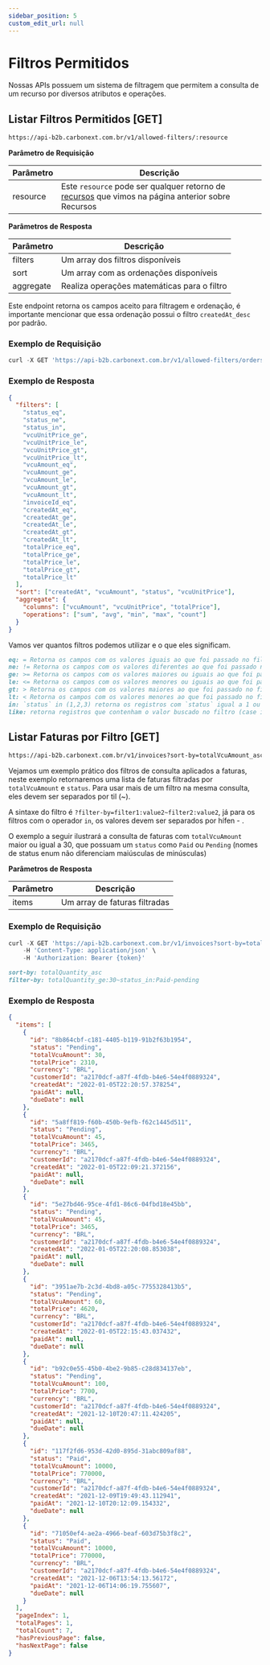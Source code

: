 ```yaml
---
sidebar_position: 5
custom_edit_url: null
---
```


# Filtros Permitidos

Nossas APIs possuem um sistema de filtragem que permitem a consulta de um recurso por diversos atributos e operações.

## Listar Filtros Permitidos [GET]

```md title="BASE URL"
https://api-b2b.carbonext.com.br/v1/allowed-filters/:resource
```

**Parâmetro de Requisição**

| Parâmetro | Descrição                                                                                                                          |
| --------- | ---------------------------------------------------------------------------------------------------------------------------------- |
| resource  | Este `resource` pode ser qualquer retorno de [recursos](/docs/core-concepts/resources) que vimos na página anterior sobre Recursos |

**Parâmetros de Resposta**

| Parâmetro | Descrição                                   |
| --------- | ------------------------------------------- |
| filters   | Um array dos filtros disponíveis            |
| sort      | Um array com as ordenações disponíveis      |
| aggregate | Realiza operações matemáticas para o filtro |

Este endpoint retorna os campos aceito para filtragem e ordenação, é importante mencionar que essa ordenação possui o filtro `createdAt_desc` por padrão.

### Exemplo de Requisição

```javascript
curl -X GET 'https://api-b2b.carbonext.com.br/v1/allowed-filters/orders'
```

### Exemplo de Resposta

```json
{
  "filters": [
    "status_eq",
    "status_ne",
    "status_in",
    "vcuUnitPrice_ge",
    "vcuUnitPrice_le",
    "vcuUnitPrice_gt",
    "vcuUnitPrice_lt",
    "vcuAmount_eq",
    "vcuAmount_ge",
    "vcuAmount_le",
    "vcuAmount_gt",
    "vcuAmount_lt",
    "invoiceId_eq",
    "createdAt_eq",
    "createdAt_ge",
    "createdAt_le",
    "createdAt_gt",
    "createdAt_lt",
    "totalPrice_eq",
    "totalPrice_ge",
    "totalPrice_le",
    "totalPrice_gt",
    "totalPrice_lt"
  ],
  "sort": ["createdAt", "vcuAmount", "status", "vcuUnitPrice"],
  "aggregate": {
    "columns": ["vcuAmount", "vcuUnitPrice", "totalPrice"],
    "operations": ["sum", "avg", "min", "max", "count"]
  }
}
```

Vamos ver quantos filtros podemos utilizar e o que eles significam.

```md title="Operações de Filtro Disponíveis"
eq: = Retorna os campos com os valores iguais ao que foi passado no filtro.
ne: != Retorna os campos com os valores diferentes ao que foi passado no filtro.
ge: >= Retorna os campos com os valores maiores ou iguais ao que foi passado no filtro.
le: <= Retorna os campos com os valores menores ou iguais ao que foi passado no filtro. Para o `createdAt`, às 23:59:59 horas antes da data escolhida no formato `AAAA-MM-DD`.
gt: > Retorna os campos com os valores maiores ao que foi passado no filtro.
lt: < Retorna os campos com os valores menores ao que foi passado no filtro. Para o `createdAt`, às 00:00 horas antes da data escolhida no formato `AAAA-MM-DD`.
in: `status` in (1,2,3) retorna os registros com `status` igual a 1 ou 2 ou 3 (status aqui é o campo com filtro tipo `_in`)
like: retorna registros que contenham o valor buscado no filtro (case insensitive)
```

## Listar Faturas por Filtro [GET]

```md title="BASE URL"
https://api-b2b.carbonext.com.br/v1/invoices?sort-by=totalVcuAmount_asc&filter-by=totalVcuAmount_ge:30~status_in:Paid-pending
```

Vejamos um exemplo prático dos filtros de consulta aplicados a faturas, neste exemplo retornaremos uma lista de faturas filtradas por `totalVcuAmount` e `status`. Para usar mais de um filtro na mesma consulta, eles devem ser separados por til (~).

A sintaxe do filtro é `?filter-by=filter1:value2~filter2:value2`, já para os filtros com o operador `in`, os valores devem ser separados por hífen - .

O exemplo a seguir ilustrará a consulta de faturas com `totalVcuAmount` maior ou igual a 30, que possuam um `status` como `Paid` ou `Pending` (nomes de status enum não diferenciam maiúsculas de minúsculas)

**Parâmetros de Resposta**

| Parâmetro | Descrição                     |
| --------- | ----------------------------- |
| items     | Um array de faturas filtradas |

### Exemplo de Requisição

```javascript
curl -X GET 'https://api-b2b.carbonext.com.br/v1/invoices?sort-by=totalVcuAmount_asc&filter-by=totalVcuAmount_ge:30~status_in:Paid-pending' \
    -H 'Content-Type: application/json' \
    -H 'Authorization: Bearer {token}'
```

```md title="Atributos do Parâmetro"
sort-by: totalQuantity_asc
filter-by: totalQuantity_ge:30~status_in:Paid-pending
```

### Exemplo de Resposta

```json
{
  "items": [
    {
      "id": "8b864cbf-c181-4405-b119-91b2f63b1954",
      "status": "Pending",
      "totalVcuAmount": 30,
      "totalPrice": 2310,
      "currency": "BRL",
      "customerId": "a2170dcf-a87f-4fdb-b4e6-54e4f0889324",
      "createdAt": "2022-01-05T22:20:57.378254",
      "paidAt": null,
      "dueDate": null
    },
    {
      "id": "5a8ff819-f60b-450b-9efb-f62c1445d511",
      "status": "Pending",
      "totalVcuAmount": 45,
      "totalPrice": 3465,
      "currency": "BRL",
      "customerId": "a2170dcf-a87f-4fdb-b4e6-54e4f0889324",
      "createdAt": "2022-01-05T22:09:21.372156",
      "paidAt": null,
      "dueDate": null
    },
    {
      "id": "5e27bd46-95ce-4fd1-86c6-04fbd18e45bb",
      "status": "Pending",
      "totalVcuAmount": 45,
      "totalPrice": 3465,
      "currency": "BRL",
      "customerId": "a2170dcf-a87f-4fdb-b4e6-54e4f0889324",
      "createdAt": "2022-01-05T22:20:08.853038",
      "paidAt": null,
      "dueDate": null
    },
    {
      "id": "3951ae7b-2c3d-4bd8-a05c-7755328413b5",
      "status": "Pending",
      "totalVcuAmount": 60,
      "totalPrice": 4620,
      "currency": "BRL",
      "customerId": "a2170dcf-a87f-4fdb-b4e6-54e4f0889324",
      "createdAt": "2022-01-05T22:15:43.037432",
      "paidAt": null,
      "dueDate": null
    },
    {
      "id": "b92c0e55-45b0-4be2-9b85-c28d834137eb",
      "status": "Pending",
      "totalVcuAmount": 100,
      "totalPrice": 7700,
      "currency": "BRL",
      "customerId": "a2170dcf-a87f-4fdb-b4e6-54e4f0889324",
      "createdAt": "2021-12-10T20:47:11.424205",
      "paidAt": null,
      "dueDate": null
    },
    {
      "id": "117f2fd6-953d-42d0-895d-31abc809af88",
      "status": "Paid",
      "totalVcuAmount": 10000,
      "totalPrice": 770000,
      "currency": "BRL",
      "customerId": "a2170dcf-a87f-4fdb-b4e6-54e4f0889324",
      "createdAt": "2021-12-09T19:49:43.112941",
      "paidAt": "2021-12-10T20:12:09.154332",
      "dueDate": null
    },
    {
      "id": "71050ef4-ae2a-4966-beaf-603d75b3f8c2",
      "status": "Paid",
      "totalVcuAmount": 10000,
      "totalPrice": 770000,
      "currency": "BRL",
      "customerId": "a2170dcf-a87f-4fdb-b4e6-54e4f0889324",
      "createdAt": "2021-12-06T13:54:13.56172",
      "paidAt": "2021-12-06T14:06:19.755607",
      "dueDate": null
    }
  ],
  "pageIndex": 1,
  "totalPages": 1,
  "totalCount": 7,
  "hasPreviousPage": false,
  "hasNextPage": false
}
```
